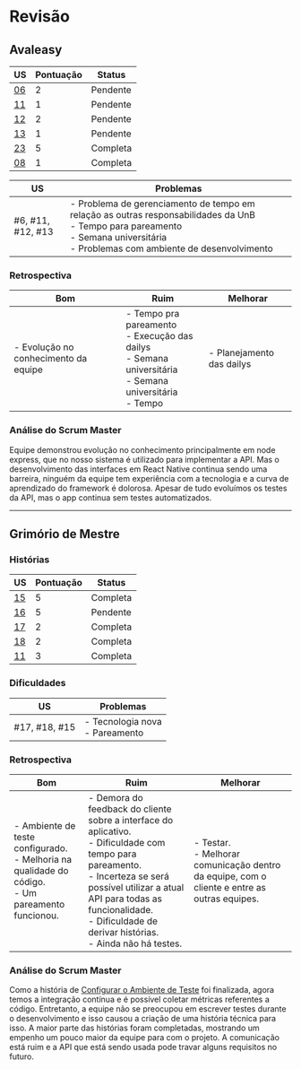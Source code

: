 # Revisão

## Avaleasy

| US | Pontuação | Status |
|---|---|---|
| [06](https://github.com/MPS-FGA/Avaleasy-backend/issues/6)| 2 | Pendente | 
| [11](https://github.com/MPS-FGA/Avaleasy-app/issues/11)| 1 | Pendente | 
| [12](https://github.com/MPS-FGA/Avaleasy-app/issues/12)| 2 | Pendente | 
| [13](https://github.com/MPS-FGA/Avaleasy-app/issues/13)| 1 | Pendente | 
| [23](https://github.com/MPS-FGA/Avaleasy-app/issues/23)| 5 | Completa | 
| [08](https://github.com/MPS-FGA/Avaleasy-backend/issues/8)| 1 | Completa |

| US | Problemas |
|---|---| 
| #6, #11, #12, #13 | - Problema de gerenciamento de tempo em relação as outras responsabilidades da UnB <br> - Tempo para pareamento  <br> - Semana universitária <br> - Problemas com ambiente de desenvolvimento |

### **Retrospectiva**
| Bom | Ruim | Melhorar|
|---|---|---|
|- Evolução no conhecimento da equipe |- Tempo pra pareamento <br> - Execução das dailys <br> - Semana universitária <br> - Semana universitária <br> - Tempo |- Planejamento das dailys|

### **Análise do Scrum Master**
Equipe demonstrou evolução no conhecimento principalmente em node express, que no nosso sistema é utilizado para implementar a API. Mas o desenvolvimento das interfaces em React Native continua sendo uma barreira, ninguém da equipe tem experiência com a tecnologia  e a curva de aprendizado do framework é dolorosa. Apesar de tudo evoluímos os testes da API, mas o app continua sem testes automatizados.

--------------

## Grimório de Mestre
### **Histórias**

| US | Pontuação | Status |
|---|---|---|
| [15](https://github.com/MPS-FGA/Grimorio-do-Mestre/issues/15) | 5 | Completa |
| [16](https://github.com/MPS-FGA/Grimorio-do-Mestre/issues/16) | 5 | Pendente |
| [17](https://github.com/MPS-FGA/Grimorio-do-Mestre/issues/17) | 2 | Completa |
| [18](https://github.com/MPS-FGA/Grimorio-do-Mestre/issues/18) | 2 | Completa |
| [11](https://github.com/MPS-FGA/Grimorio-do-Mestre/issues/11) | 3 | Completa |

### **Dificuldades**

| US | Problemas |
|---|---|
| #17, #18, #15 | - Tecnologia nova <br> - Pareamento |

### **Retrospectiva**
| Bom | Ruim | Melhorar|
|---|---|---|
|- Ambiente de teste configurado. <br> - Melhoria na qualidade do código. <br> - Um pareamento funcionou. | - Demora do feedback do cliente sobre a interface do aplicativo. <br> - Dificuldade com tempo para pareamento. <br> - Incerteza se será possível utilizar a atual API para todas as funcionalidade. <br> - Dificuldade de derivar histórias. <br> - Ainda não há testes. | - Testar. <br> - Melhorar comunicação dentro da equipe, com o cliente e entre as outras equipes. <br> |


### **Análise do Scrum Master**
Como a história de [Configurar o Ambiente de Teste](https://github.com/MPS-FGA/Grimorio-do-Mestre/issues/11) foi finalizada, agora temos a integração contínua e é possível coletar métricas referentes a código. Entretanto, a equipe não se preocupou em escrever testes durante o desenvolvimento e isso causou a criação de uma história técnica para isso. A maior parte das histórias foram completadas, mostrando um empenho um pouco maior da equipe para com o projeto. A comunicação está ruim e a API que está sendo usada pode travar alguns requisitos no futuro.